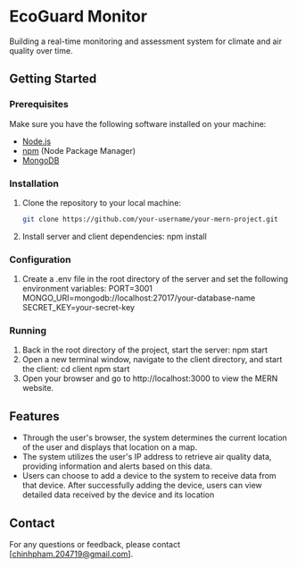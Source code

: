 # EcoGuard Monitor
Building a real-time monitoring and assessment system for climate and air quality over time.

## Getting Started

### Prerequisites
Make sure you have the following software installed on your machine:

- [Node.js](https://nodejs.org/)
- [npm](https://www.npmjs.com/) (Node Package Manager)
- [MongoDB](https://www.mongodb.com/)

### Installation

1. Clone the repository to your local machine:

   ```bash
   git clone https://github.com/your-username/your-mern-project.git

2. Install server and client dependencies:
npm install

### Configuration
1. Create a .env file in the root directory of the server and set the following environment variables:
PORT=3001
MONGO_URI=mongodb://localhost:27017/your-database-name
SECRET_KEY=your-secret-key

### Running
1. Back in the root directory of the project, start the server:
npm start
2. Open a new terminal window, navigate to the client directory, and start the client:
cd client
npm start
3. Open your browser and go to http://localhost:3000 to view the MERN website.

## Features

- Through the user's browser, the system determines the current location of the user and displays that location on a map.
- The system utilizes the user's IP address to retrieve air quality data, providing information and alerts based on this data.
- Users can choose to add a device to the system to receive data from that device. After successfully adding the device, users can view detailed data received by the device and its location

## Contact

For any questions or feedback, please contact [chinhpham.204719@gmail.com].


